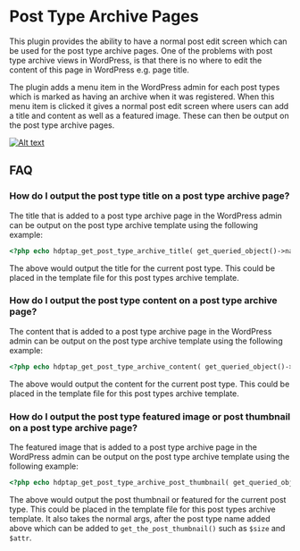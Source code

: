 # Post Type Archive Pages

This plugin provides the ability to have a normal post edit screen which can be used for the post type archive pages. One of the problems with post type archive views in WordPress, is that there is no where to edit the content of this page in WordPress e.g. page title.

The plugin adds a menu item in the WordPress admin for each post types which is marked as having an archive when it was registered. When this menu item is clicked it gives a normal post edit screen where users can add a title and content as well as a featured image. These can then be output on the post type archive pages.

[![Alt text](https://embed-ssl.wistia.com/deliveries/9839a8a880f40ee8d186ede96f20f6d0c6e0dde9.jpg?image_play_button_size=2x&amp;image_crop_resized=960x600&amp;image_play_button=1&amp;image_play_button_color=00D6A5e0)](https://soapbox.wistia.com/videos/CskC3vQkmh)

## FAQ

### How do I output the post type title on a post type archive page?

The title that is added to a post type archive page in the WordPress admin can be output on the post type archive template using the following example:

```php
<?php echo hdptap_get_post_type_archive_title( get_queried_object()->name ); ?>
```

The above would output the title for the current post type. This could be placed in the template file for this post types archive template.

### How do I output the post type content on a post type archive page?

The content that is added to a post type archive page in the WordPress admin can be output on the post type archive template using the following example:

```php
<?php echo hdptap_get_post_type_archive_content( get_queried_object()->name ); ?>
```

The above would output the content for the current post type. This could be placed in the template file for this post types archive template.

### How do I output the post type featured image or post thumbnail on a post type archive page?

The featured image that is added to a post type archive page in the WordPress admin can be output on the post type archive template using the following example:

```php
<?php echo hdptap_get_post_type_archive_post_thumbnail( get_queried_object()->name ); ?>
```

The above would output the post thumbnail or featured for the current post type. This could be placed in the template file for this post types archive template. It also takes the normal args, after the post type name added above which can be added to `get_the_post_thumbnail()` such as `$size` and `$attr`.
